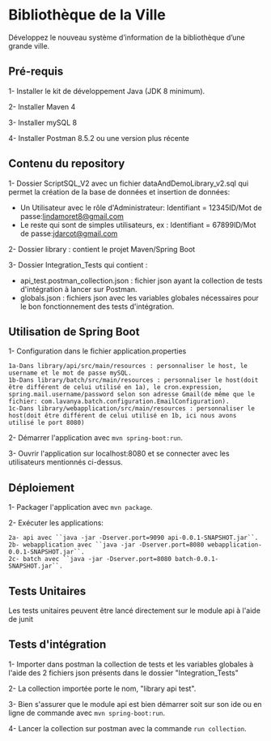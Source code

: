 # Bibliothèque de la Ville
Développez le nouveau système d’information de la bibliothèque d’une grande ville.

## Pré-requis

1- Installer le kit de développement Java (JDK 8 minimum).

2- Installer Maven 4

3- Installer mySQL 8

4- Installer Postman 8.5.2 ou une version plus récente

## Contenu du repository

1- Dossier ScriptSQL_V2 avec un fichier dataAndDemoLibrary_v2.sql qui permet la création de la base de données et insertion de données:
  - Un Utilisateur avec le rôle d'Administrateur: Identifiant = 12345ID/Mot de passe:lindamoret8@gmail.com
  - Le reste qui sont de simples utilisateurs, ex : Identifiant = 67899ID/Mot de passe:jdarcot@gmail.com

2- Dossier library : contient le projet Maven/Spring Boot

3- Dossier Integration_Tests qui contient :  
  - api_test.postman_collection.json : fichier json ayant la collection de tests d'intégration à lancer sur Postman.
  - globals.json : fichiers json avec les variables globales nécessaires pour le bon fonctionnement des tests d'intégration.

## Utilisation de Spring Boot

1- Configuration dans le fichier application.properties 

	1a-Dans library/api/src/main/resources : personnaliser le host, le username et le mot de passe mySQL.	
	1b-Dans library/batch/src/main/resources : personnaliser le host(doit être différent de celui utilisé en 1a), le cron.expression, spring.mail.username/password selon son adresse Gmail(de même que le fichier: com.lavanya.batch.configuration.EmailConfiguration).
	1c-Dans library/webapplication/src/main/resources : personnaliser le host(doit être différent de celui utilisé en 1b, ici nous avons utilisé le port 8080)


2- Démarrer l'application avec ``mvn spring-boot:run``.

3- Ouvrir l'application sur localhost:8080 et se connecter avec les utilisateurs mentionnés ci-dessus.

## Déploiement

1- Packager l'application avec ``mvn package``.

2- Exécuter les applications:

	2a- api avec ``java -jar -Dserver.port=9090 api-0.0.1-SNAPSHOT.jar``.
	2b- webapplication avec ``java -jar -Dserver.port=8080 webapplication-0.0.1-SNAPSHOT.jar``.
	2c- batch avec ``java -jar -Dserver.port=8080 batch-0.0.1-SNAPSHOT.jar``.

## Tests Unitaires

Les tests unitaires peuvent être lancé directement sur le module api à l'aide de junit

## Tests d'intégration

1- Importer dans postman la collection de tests et les variables globales à l'aide des 2 fichiers json présents dans le dossier "Integration_Tests"

2- La collection importée porte le nom, "library api test".

3- Bien s'assurer que le module api est bien démarrer soit sur son ide ou en ligne de commande avec ``mvn spring-boot:run``.

4- Lancer la collection sur postman avec la commande ``run collection``.